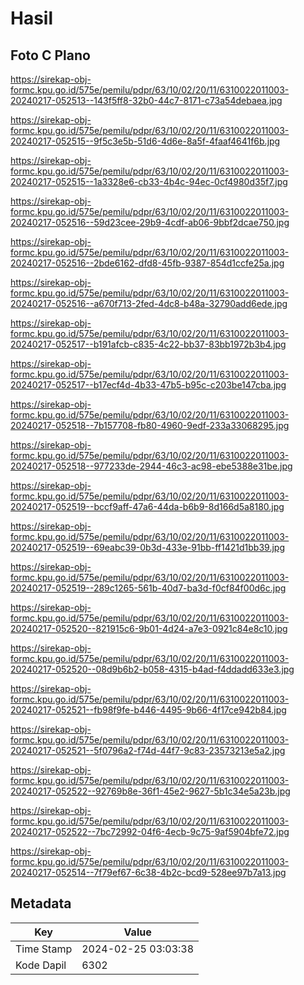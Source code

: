 # Hasil

## Foto C Plano

https://sirekap-obj-formc.kpu.go.id/575e/pemilu/pdpr/63/10/02/20/11/6310022011003-20240217-052513--143f5ff8-32b0-44c7-8171-c73a54debaea.jpg

https://sirekap-obj-formc.kpu.go.id/575e/pemilu/pdpr/63/10/02/20/11/6310022011003-20240217-052515--9f5c3e5b-51d6-4d6e-8a5f-4faaf4641f6b.jpg

https://sirekap-obj-formc.kpu.go.id/575e/pemilu/pdpr/63/10/02/20/11/6310022011003-20240217-052515--1a3328e6-cb33-4b4c-94ec-0cf4980d35f7.jpg

https://sirekap-obj-formc.kpu.go.id/575e/pemilu/pdpr/63/10/02/20/11/6310022011003-20240217-052516--59d23cee-29b9-4cdf-ab06-9bbf2dcae750.jpg

https://sirekap-obj-formc.kpu.go.id/575e/pemilu/pdpr/63/10/02/20/11/6310022011003-20240217-052516--2bde6162-dfd8-45fb-9387-854d1ccfe25a.jpg

https://sirekap-obj-formc.kpu.go.id/575e/pemilu/pdpr/63/10/02/20/11/6310022011003-20240217-052516--a670f713-2fed-4dc8-b48a-32790add6ede.jpg

https://sirekap-obj-formc.kpu.go.id/575e/pemilu/pdpr/63/10/02/20/11/6310022011003-20240217-052517--b191afcb-c835-4c22-bb37-83bb1972b3b4.jpg

https://sirekap-obj-formc.kpu.go.id/575e/pemilu/pdpr/63/10/02/20/11/6310022011003-20240217-052517--b17ecf4d-4b33-47b5-b95c-c203be147cba.jpg

https://sirekap-obj-formc.kpu.go.id/575e/pemilu/pdpr/63/10/02/20/11/6310022011003-20240217-052518--7b157708-fb80-4960-9edf-233a33068295.jpg

https://sirekap-obj-formc.kpu.go.id/575e/pemilu/pdpr/63/10/02/20/11/6310022011003-20240217-052518--977233de-2944-46c3-ac98-ebe5388e31be.jpg

https://sirekap-obj-formc.kpu.go.id/575e/pemilu/pdpr/63/10/02/20/11/6310022011003-20240217-052519--bccf9aff-47a6-44da-b6b9-8d166d5a8180.jpg

https://sirekap-obj-formc.kpu.go.id/575e/pemilu/pdpr/63/10/02/20/11/6310022011003-20240217-052519--69eabc39-0b3d-433e-91bb-ff1421d1bb39.jpg

https://sirekap-obj-formc.kpu.go.id/575e/pemilu/pdpr/63/10/02/20/11/6310022011003-20240217-052519--289c1265-561b-40d7-ba3d-f0cf84f00d6c.jpg

https://sirekap-obj-formc.kpu.go.id/575e/pemilu/pdpr/63/10/02/20/11/6310022011003-20240217-052520--821915c6-9b01-4d24-a7e3-0921c84e8c10.jpg

https://sirekap-obj-formc.kpu.go.id/575e/pemilu/pdpr/63/10/02/20/11/6310022011003-20240217-052520--08d9b6b2-b058-4315-b4ad-f4ddadd633e3.jpg

https://sirekap-obj-formc.kpu.go.id/575e/pemilu/pdpr/63/10/02/20/11/6310022011003-20240217-052521--fb98f9fe-b446-4495-9b66-4f17ce942b84.jpg

https://sirekap-obj-formc.kpu.go.id/575e/pemilu/pdpr/63/10/02/20/11/6310022011003-20240217-052521--5f0796a2-f74d-44f7-9c83-23573213e5a2.jpg

https://sirekap-obj-formc.kpu.go.id/575e/pemilu/pdpr/63/10/02/20/11/6310022011003-20240217-052522--92769b8e-36f1-45e2-9627-5b1c34e5a23b.jpg

https://sirekap-obj-formc.kpu.go.id/575e/pemilu/pdpr/63/10/02/20/11/6310022011003-20240217-052522--7bc72992-04f6-4ecb-9c75-9af5904bfe72.jpg

https://sirekap-obj-formc.kpu.go.id/575e/pemilu/pdpr/63/10/02/20/11/6310022011003-20240217-052514--7f79ef67-6c38-4b2c-bcd9-528ee97b7a13.jpg


## Metadata

| Key        | Value               |
| ---------- | ------------------- |
| Time Stamp | 2024-02-25 03:03:38 |
| Kode Dapil | 6302                |



